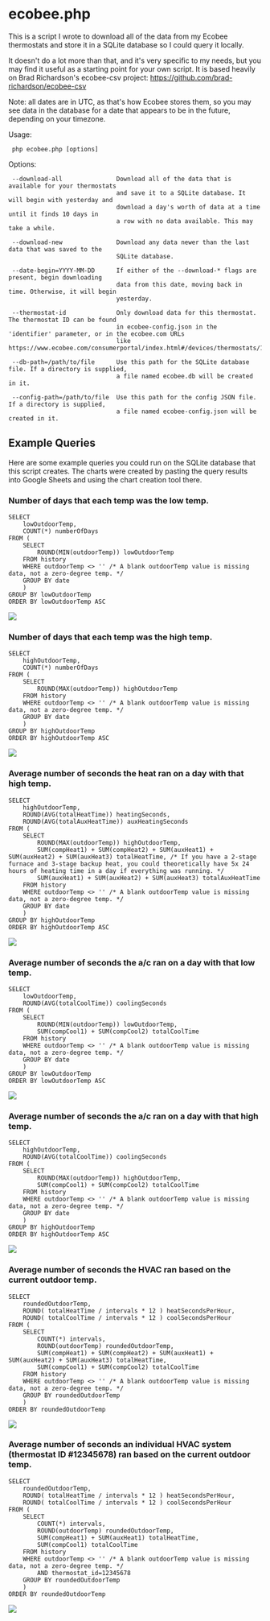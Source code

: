 # ecobee.php

This is a script I wrote to download all of the data from my Ecobee thermostats and store it in a SQLite database so I could query it locally.

It doesn't do a lot more than that, and it's very specific to my needs, but you may find it useful as a starting point for your own script. It is based heavily on Brad Richardson's ecobee-csv project: https://github.com/brad-richardson/ecobee-csv

Note: all dates are in UTC, as that's how Ecobee stores them, so you may see data in the database for a date that appears to be in the future, depending on your timezone.

Usage:

     php ecobee.php [options]

Options:

     --download-all               Download all of the data that is available for your thermostats
                                  and save it to a SQLite database. It will begin with yesterday and
                                  download a day's worth of data at a time until it finds 10 days in
                                  a row with no data available. This may take a while.

     --download-new               Download any data newer than the last data that was saved to the
                                  SQLite database.

     --date-begin=YYYY-MM-DD      If either of the --download-* flags are present, begin downloading
                                  data from this date, moving back in time. Otherwise, it will begin
                                  yesterday.

     --thermostat-id              Only download data for this thermostat. The thermostat ID can be found
                                  in ecobee-config.json in the 'identifier' parameter, or in the ecobee.com URLs
                                  like https://www.ecobee.com/consumerportal/index.html#/devices/thermostats/12345678

     --db-path=/path/to/file      Use this path for the SQLite database file. If a directory is supplied,
                                  a file named ecobee.db will be created in it.

     --config-path=/path/to/file  Use this path for the config JSON file. If a directory is supplied,
                                  a file named ecobee-config.json will be created in it.

## Example Queries

Here are some example queries you could run on the SQLite database that this script creates. The charts were created by pasting the query results into Google Sheets and using the chart creation tool there.

### Number of days that each temp was the low temp.

```
SELECT
	lowOutdoorTemp,
	COUNT(*) numberOfDays
FROM (
	SELECT
		ROUND(MIN(outdoorTemp)) lowOutdoorTemp
	FROM history
	WHERE outdoorTemp <> '' /* A blank outdoorTemp value is missing data, not a zero-degree temp. */
	GROUP BY date
	)
GROUP BY lowOutdoorTemp
ORDER BY lowOutdoorTemp ASC
```

![](/charts/daily-low-temperatures.png)

### Number of days that each temp was the high temp.

```
SELECT
	highOutdoorTemp,
	COUNT(*) numberOfDays
FROM (
	SELECT
		ROUND(MAX(outdoorTemp)) highOutdoorTemp
	FROM history
	WHERE outdoorTemp <> '' /* A blank outdoorTemp value is missing data, not a zero-degree temp. */
	GROUP BY date
	)
GROUP BY highOutdoorTemp
ORDER BY highOutdoorTemp ASC
```

![](/charts/daily-high-temperatures.png)


### Average number of seconds the heat ran on a day with that high temp.

```
SELECT
	highOutdoorTemp,
	ROUND(AVG(totalHeatTime)) heatingSeconds,
	ROUND(AVG(totalAuxHeatTime)) auxHeatingSeconds
FROM (
	SELECT
		ROUND(MAX(outdoorTemp)) highOutdoorTemp,
		SUM(compHeat1) + SUM(compHeat2) + SUM(auxHeat1) + SUM(auxHeat2) + SUM(auxHeat3) totalHeatTime, /* If you have a 2-stage furnace and 3-stage backup heat, you could theoretically have 5x 24 hours of heating time in a day if everything was running. */
		SUM(auxHeat1) + SUM(auxHeat2) + SUM(auxHeat3) totalAuxHeatTime
	FROM history
	WHERE outdoorTemp <> '' /* A blank outdoorTemp value is missing data, not a zero-degree temp. */
	GROUP BY date
	)
GROUP BY highOutdoorTemp
ORDER BY highOutdoorTemp ASC
```

![](/charts/furnace-runtime-vs-high-temp.png)

### Average number of seconds the a/c ran on a day with that low temp.

```
SELECT
	lowOutdoorTemp,
	ROUND(AVG(totalCoolTime)) coolingSeconds
FROM (
	SELECT
		ROUND(MIN(outdoorTemp)) lowOutdoorTemp,
		SUM(compCool1) + SUM(compCool2) totalCoolTime
	FROM history
	WHERE outdoorTemp <> '' /* A blank outdoorTemp value is missing data, not a zero-degree temp. */
	GROUP BY date
	)
GROUP BY lowOutdoorTemp
ORDER BY lowOutdoorTemp ASC
```

![](/charts/ac-runtime-vs-low-temp.png)

### Average number of seconds the a/c ran on a day with that high temp.

```
SELECT
	highOutdoorTemp,
	ROUND(AVG(totalCoolTime)) coolingSeconds
FROM (
	SELECT
		ROUND(MAX(outdoorTemp)) highOutdoorTemp,
		SUM(compCool1) + SUM(compCool2) totalCoolTime
	FROM history
	WHERE outdoorTemp <> '' /* A blank outdoorTemp value is missing data, not a zero-degree temp. */
	GROUP BY date
	)
GROUP BY highOutdoorTemp
ORDER BY highOutdoorTemp ASC
```

![](/charts/ac-runtime-vs-high-temp.png)

### Average number of seconds the HVAC ran based on the current outdoor temp.

```
SELECT
	roundedOutdoorTemp,
	ROUND( totalHeatTime / intervals * 12 ) heatSecondsPerHour,
	ROUND( totalCoolTime / intervals * 12 ) coolSecondsPerHour
FROM (
	SELECT
		COUNT(*) intervals,
		ROUND(outdoorTemp) roundedOutdoorTemp,
		SUM(compHeat1) + SUM(compHeat2) + SUM(auxHeat1) + SUM(auxHeat2) + SUM(auxHeat3) totalHeatTime,
		SUM(compCool1) + SUM(compCool2) totalCoolTime
	FROM history
	WHERE outdoorTemp <> '' /* A blank outdoorTemp value is missing data, not a zero-degree temp. */
	GROUP BY roundedOutdoorTemp
	)
ORDER BY roundedOutdoorTemp
```

![](/charts/hvac-runtime.png)

### Average number of seconds an individual HVAC system (thermostat ID #12345678) ran based on the current outdoor temp.

```
SELECT
	roundedOutdoorTemp,
	ROUND( totalHeatTime / intervals * 12 ) heatSecondsPerHour,
	ROUND( totalCoolTime / intervals * 12 ) coolSecondsPerHour
FROM (
	SELECT
		COUNT(*) intervals,
		ROUND(outdoorTemp) roundedOutdoorTemp,
		SUM(compHeat1) + SUM(auxHeat1) totalHeatTime,
		SUM(compCool1) totalCoolTime
	FROM history
	WHERE outdoorTemp <> '' /* A blank outdoorTemp value is missing data, not a zero-degree temp. */
		AND thermostat_id=12345678
	GROUP BY roundedOutdoorTemp
	)
ORDER BY roundedOutdoorTemp
```

![](/charts/individual-hvac-runtime.png)
